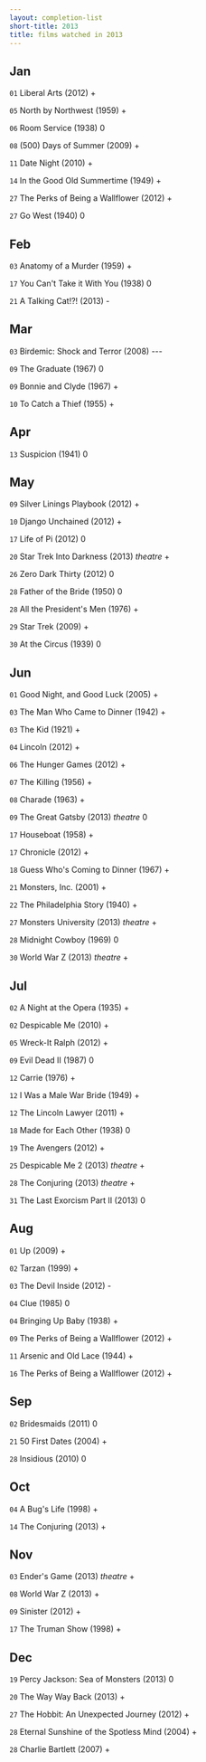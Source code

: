```yaml
---
layout: completion-list
short-title: 2013
title: films watched in 2013
---
```

## Jan
`01` Liberal Arts (2012) +

`05` North by Northwest (1959) +

`06` Room Service (1938) 0

`08` (500) Days of Summer (2009) +

`11` Date Night (2010) +

`14` In the Good Old Summertime (1949) +

`27` The Perks of Being a Wallflower (2012) +

`27` Go West (1940) 0

## Feb
`03` Anatomy of a Murder (1959) +

`17` You Can't Take it With You (1938) 0

`21` A Talking Cat!?! (2013) -

## Mar
`03` Birdemic: Shock and Terror (2008) ---

`09` The Graduate (1967) 0

`09` Bonnie and Clyde (1967) +

`10` To Catch a Thief (1955) +

## Apr
`13` Suspicion (1941) 0

## May
`09` Silver Linings Playbook (2012) +

`10` Django Unchained (2012) +

`17` Life of Pi (2012) 0

`20` Star Trek Into Darkness (2013) _theatre_ +

`26` Zero Dark Thirty (2012) 0

`28` Father of the Bride (1950) 0

`28` All the President's Men (1976) +

`29` Star Trek (2009) +

`30` At the Circus (1939) 0

## Jun
`01` Good Night, and Good Luck (2005) +

`03` The Man Who Came to Dinner (1942) +

`03` The Kid (1921) +

`04` Lincoln (2012) +

`06` The Hunger Games (2012) +

`07` The Killing (1956) +

`08` Charade (1963) +

`09` The Great Gatsby (2013) _theatre_ 0

`17` Houseboat (1958) +

`17` Chronicle (2012) +

`18` Guess Who's Coming to Dinner (1967) +

`21` Monsters, Inc. (2001) +

`22` The Philadelphia Story (1940) +

`27` Monsters University (2013) _theatre_ +

`28` Midnight Cowboy (1969) 0

`30` World War Z (2013) _theatre_ +

## Jul
`02` A Night at the Opera (1935) +

`02` Despicable Me (2010) +

`05` Wreck-It Ralph (2012) +

`09` Evil Dead II (1987) 0

`12` Carrie (1976) +

`12` I Was a Male War Bride (1949) +

`12` The Lincoln Lawyer (2011) +

`18` Made for Each Other (1938) 0

`19` The Avengers (2012) +

`25` Despicable Me 2 (2013) _theatre_ +

`28` The Conjuring (2013) _theatre_ +

`31` The Last Exorcism Part II (2013) 0

## Aug
`01` Up (2009) +

`02` Tarzan (1999) +

`03` The Devil Inside (2012) -

`04` Clue (1985) 0

`04` Bringing Up Baby (1938) +

`09` The Perks of Being a Wallflower (2012) +

`11` Arsenic and Old Lace (1944) +

`16` The Perks of Being a Wallflower (2012) +

## Sep
`02` Bridesmaids (2011) 0

`21` 50 First Dates (2004) +

`28` Insidious (2010) 0

## Oct
`04` A Bug's Life (1998) +

`14` The Conjuring (2013) +

## Nov
`03` Ender's Game (2013) _theatre_ +

`08` World War Z (2013) +

`09` Sinister (2012) +

`17` The Truman Show (1998) +

## Dec
`19` Percy Jackson: Sea of Monsters (2013) 0

`20` The Way Way Back (2013) +

`27` The Hobbit: An Unexpected Journey (2012) +

`28` Eternal Sunshine of the Spotless Mind (2004) +

`28` Charlie Bartlett (2007) +